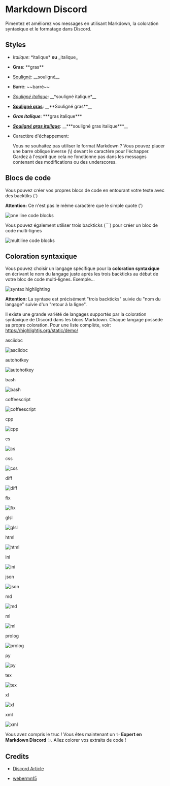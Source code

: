 # Markdown Discord

Pimentez et améliorez vos messages en utilisant Markdown, la coloration syntaxique et le formatage dans Discord.

## Styles

* *Italique*:	\*italique* **ou** \_italique\_

* **Gras**:	\*\*gras**

* <ins>Souligné</ins>:	\_\_souligné__

* ~~Barré~~:	\~\~barré~~

* <ins>*Souligné italique*</ins>:	\__\*souligné italique*__

* <ins>**Souligné gras**</ins>:	\__\*\*Souligné gras**__

* ***Gras italique***:	\*\*\*gras italique***

* <ins>***Souligné gras italique***</ins>:	\__\*\*\*souligné gras italique***__

* Caractère d'échappement:

  Vous ne souhaitez pas utiliser le format Markdown ? Vous pouvez placer une barre oblique inverse (\\\) devant le caractère pour l'échapper. Gardez à l'esprit que cela ne fonctionne pas dans les messages contenant des modifications ou des underscores.

## Blocs de code

Vous pouvez créer vos propres blocs de code en entourant votre texte avec des backtiks (`)

**Attention:** Ce n'est pas le même caractère que le simple quote (')

![one line code blocks](img/one-line-code-bloc.png)

Vous pouvez également utiliser trois backticks (\`\`\`) pour créer un bloc de code multi-lignes

![multiline code blocks](img/multiline-code-bloc.png)

## Coloration syntaxique

Vous pouvez choisir un langage spécifique pour la **coloration syntaxique** en écrivant le nom du langage juste après les trois backticks au début de votre bloc de code multi-lignes. Exemple...

![syntax highlighting](img/syntax-highlight.png)

**Attention:** La syntaxe est précisément "trois backticks" suivie du "nom du langage" suivie d'un "retour à la ligne".

Il existe une grande variété de langages supportés par la coloration syntaxique de Discord dans les blocs Markdown. Chaque langage possède sa propre coloration. Pour une liste complète, voir: https://highlightjs.org/static/demo/

asciidoc

![asciidoc](img/asciidoc.png)

autohotkey

![autohotkey](img/autohotkey.png)

bash

![bash](img/bash.png)

coffeescript

![coffeescript](img/cofeescript.png)

cpp

![cpp](img/cpp.png)

cs

![cs](img/cs.png)

css

![css](img/css.png)

diff

![diff](img/diff.png)

fix

![fix](img/fix.png)

glsl

![glsl](img/glsl.png)

html

![html](img/html.png)

ini

![ini](img/ini.png)

json

![json](img/json.png)

md

![md](img/md.png)

ml

![ml](img/ml.png)

prolog

![prolog](img/prolog.png)

py

![py](img/py.png)

tex

![tex](img/tex.png)

xl

![xl](img/xl.png)

xml

![xml](img/xml.png)

Vous avez compris le truc ! Vous êtes maintenant un ✨ **Expert en Markdown Discord** ✨. Allez colorer vos extraits de code !

## Credits

* [Discord Article](https://support.discordapp.com/hc/en-us/articles/210298617-Markdown-Text-101-Chat-Formatting-Bold-Italic-Underline-)

* [webermn15](https://gist.github.com/webermn15/47e3fb4ccadf8ac3cf66ee9011a507f5)